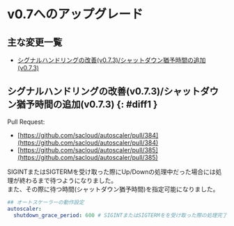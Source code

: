# v0.7へのアップグレード

## 主な変更一覧

- [シグナルハンドリングの改善(v0.7.3)/シャットダウン猶予時間の追加(v0.7.3)](#diff1)

## シグナルハンドリングの改善(v0.7.3)/シャットダウン猶予時間の追加(v0.7.3) {: #diff1 }

Pull Request:  

- [https://github.com/sacloud/autoscaler/pull/384](https://github.com/sacloud/autoscaler/pull/384)  
- [https://github.com/sacloud/autoscaler/pull/385](https://github.com/sacloud/autoscaler/pull/385)  

SIGINTまたはSIGTERMを受け取った際にUp/Downの処理中だった場合には処理が終わるまで待つようになりました。  
また、その際に待つ時間(シャットダウン猶予時間)を指定可能になりました。

```yaml
## オートスケーラーの動作設定
autoscaler:
  shutdown_grace_period: 600 # SIGINTまたはSIGTERMをを受け取った際の処理完了待ち猶予時間を秒で指定。デフォルト: 600(10分)
```
